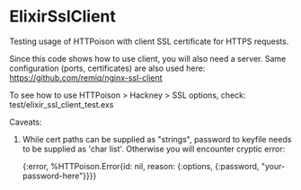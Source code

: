 ElixirSslClient
===============

Testing usage of HTTPoison with client SSL certificate for HTTPS requests.

Since this code shows how to use client, you will also need a server. Same configuration (ports, certificates) are also used here: https://github.com/remiq/nginx-ssl-client

To see how to use HTTPoison > Hackney > SSL options, check: test/elixir_ssl_client_test.exs

Caveats:
1. While cert paths can be supplied as "strings", password to keyfile needs to be supplied as 'char list'. Otherwise you will encounter cryptic error:
    
    {:error, %HTTPoison.Error{id: nil, reason: {:options, {:password, "your-password-here"}}}}




